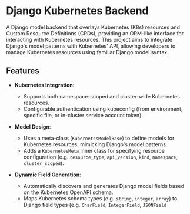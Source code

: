 # Django Kubernetes Backend

A Django model backend that overlays Kubernetes (K8s) resources and Custom Resource Definitions (CRDs), providing an ORM-like interface for interacting with Kubernetes resources. This project aims to integrate Django's model patterns with Kubernetes' API, allowing developers to manage Kubernetes resources using familiar Django model syntax.

## Features

- **Kubernetes Integration**:
  - Supports both namespace-scoped and cluster-wide Kubernetes resources.
  - Configurable authentication using kubeconfig (from environment, specific file, or in-cluster service account token).

- **Model Design**:
  - Uses a meta-class (`KubernetesModelBase`) to define models for Kubernetes resources, mimicking Django's model patterns.
  - Adds a `KubernetesMeta` inner class for specifying resource configuration (e.g. `resource_type`, `api_version`, `kind`, `namespace`, `cluster_scoped`).

- **Dynamic Field Generation**:
  - Automatically discovers and generates Django model fields based on the Kubernetes OpenAPI schema.
  - Maps Kubernetes schema types (e.g. `string`, `integer`, `array`) to Django field types (e.g. `CharField`, `IntegerField`, `JSONField`

